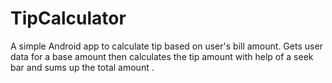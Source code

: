 # TipCalculator
A simple Android app to calculate tip based on user's bill amount.
Gets user data for a base amount then calculates the tip amount with help of a seek bar and sums up the total amount .
